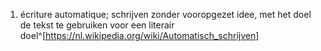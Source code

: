 1. écriture automatique; schrijven zonder vooropgezet idee, met het doel de tekst te gebruiken voor een literair doel^[https://nl.wikipedia.org/wiki/Automatisch_schrijven]